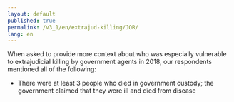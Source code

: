 ```yaml
---
layout: default
published: true
permalink: /v3_1/en/extrajud-killing/JOR/
lang: en
---
```


When asked to provide more context about who was especially vulnerable to extrajudicial killing by government agents in 2018, our respondents mentioned all of the following:
-	There were at least 3 people who died in government custody; the government claimed that they were ill and died from disease

